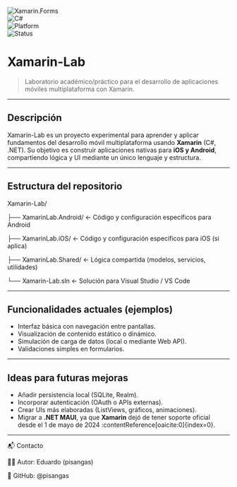 ![Xamarin.Forms](https://img.shields.io/badge/Xamarin.Forms-UI-blue?logo=xamarin&logoColor=white)  
![C#](https://img.shields.io/badge/C%23-Programming-green?logo=csharp&logoColor=white)  
![Platform](https://img.shields.io/badge/Platform-Android%20%7C%20iOS-lightgrey)  
![Status](https://img.shields.io/badge/Status-Experimental-orange)

# Xamarin-Lab

> Laboratorio académico/práctico para el desarrollo de aplicaciones móviles multiplataforma con Xamarin.

---

##  Descripción

Xamarin-Lab es un proyecto experimental para aprender y aplicar fundamentos del desarrollo móvil multiplataforma usando **Xamarin** (C#, .NET). Su objetivo es construir aplicaciones nativas para **iOS y Android**, compartiendo lógica y UI mediante un único lenguaje y estructura.

---

##  Estructura del repositorio

Xamarin-Lab/

├── XamarinLab.Android/ ← Código y configuración específicos para Android

├── XamarinLab.iOS/ ← Código y configuración específicos para iOS (si aplica)

├── XamarinLab.Shared/ ← Lógica compartida (modelos, servicios, utilidades)

└── Xamarin-Lab.sln ← Solución para Visual Studio / VS Code


---

##  Funcionalidades actuales (ejemplos)

- Interfaz básica con navegación entre pantallas.
- Visualización de contenido estático o dinámico.
- Simulación de carga de datos (local o mediante Web API).
- Validaciones simples en formularios.

---

##  Ideas para futuras mejoras

- Añadir persistencia local (SQLite, Realm).
- Incorporar autenticación (OAuth o APIs externas).
- Crear UIs más elaboradas (ListViews, gráficos, animaciones).
- Migrar a **.NET MAUI**, ya que **Xamarin** dejó de tener soporte oficial desde el 1 de mayo de 2024 :contentReference[oaicite:0]{index=0}.

---
📬 Contacto

👨‍💻 Autor: Eduardo (pisangas)

🔗 GitHub: @pisangas
